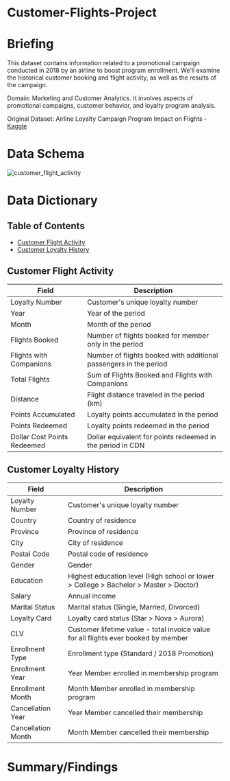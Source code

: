 # Customer-Flights-Project

# Briefing
This dataset contains information related to a promotional campaign conducted in 2018 by an airline to boost program enrollment. 
We'll examine the historical customer booking and flight activity, as well as the results of the campaign.

Domain: Marketing and Customer Analytics. It involves aspects of promotional campaigns, customer behavior, and loyalty program analysis.

Original Dataset: Airline Loyalty Campaign Program Impact on Flights - [Kaggle](https://www.kaggle.com/datasets/agungpambudi/airline-loyalty-campaign-program-impact-on-flights?select=Customer+Flight+Activity.csv)


# Data Schema
![customer_flight_activity](https://github.com/rml-lee/MYSQL-Tableau-Customer-Flights-Project/assets/160198611/8c12f0af-f320-4cba-a141-7c1335e2fc6e)



# Data Dictionary

## Table of Contents
- [Customer Flight Activity](#customer-flight-activity)
- [Customer Loyalty History](#customer-loyalty-history)

## Customer Flight Activity

| Field                        | Description                                                         |
|------------------------------|---------------------------------------------------------------------|
| Loyalty Number               | Customer's unique loyalty number                                    |
| Year                         | Year of the period                                                  |
| Month                        | Month of the period                                                 |
| Flights Booked               | Number of flights booked for member only in the period              |
| Flights with Companions      | Number of flights booked with additional passengers in the period   |
| Total Flights                | Sum of Flights Booked and Flights with Companions                   |
| Distance                     | Flight distance traveled in the period (km)                         |
| Points Accumulated           | Loyalty points accumulated in the period                            |
| Points Redeemed              | Loyalty points redeemed in the period                               |
| Dollar Cost Points Redeemed  | Dollar equivalent for points redeemed in the period in CDN          |

## Customer Loyalty History

| Field                        | Description                                                         |
|------------------------------|---------------------------------------------------------------------|
| Loyalty Number               | Customer's unique loyalty number                                    |
| Country                      | Country of residence                                                |
| Province                     | Province of residence                                               |
| City                         | City of residence                                                   |
| Postal Code                  | Postal code of residence                                            |
| Gender                       | Gender                                                              |
| Education                    | Highest education level (High school or lower > College > Bachelor > Master > Doctor) |
| Salary                       | Annual income                                                       |
| Marital Status               | Marital status (Single, Married, Divorced)                          |
| Loyalty Card                 | Loyalty card status (Star > Nova > Aurora)                          |
| CLV                          | Customer lifetime value - total invoice value for all flights ever booked by member |
| Enrollment Type              | Enrollment type (Standard / 2018 Promotion)                         |
| Enrollment Year              | Year Member enrolled in membership program                          |
| Enrollment Month             | Month Member enrolled in membership program                         |
| Cancellation Year            | Year Member cancelled their membership                              |
| Cancellation Month           | Month Member cancelled their membership                             |




# Summary/Findings
